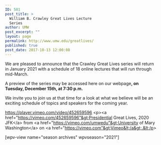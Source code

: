```yaml
---
ID: 581
post_title: >
  William B. Crawley Great Lives Lecture
  Series
author: UMW
post_excerpt: ""
layout: page
permalink: http://www.umw.edu/greatlives/
published: true
post_date: 2017-10-13 12:00:08
---
```

<span style="font-weight: 400">We are pleased to announce that the Crawley Great Lives series will return in January 2021 with a schedule of 18 online lectures that will run through mid-March.</span>

<span style="font-weight: 400">A preview of the series may be accessed here on our webpage</span><b>, on Tuesday, December 15th, at 7:30 p.m.</b><span style="font-weight: 400"> </span>

<span style="font-weight: 400">We invite you to join us at that time for a look at what we believe will be an exciting schedule of topics and speakers for the coming year.</span>

<a href="https://player.vimeo.com/video/452659596">https://player.vimeo.com/video/452659596</a>
&lt;p&gt;&lt;a href="https://vimeo.com/452659596"&gt;Presidential Great Lives, 2020 JFK&lt;/a&gt; from &lt;a href="https://vimeo.com/umwedu"&gt;University of Mary Washington&lt;/a&gt; on &lt;a href="https://vimeo.com"&gt;Vimeo&lt;/a&gt;.&lt;/p&gt;

[wpv-view name="season archives" wpvseason="2021"]
